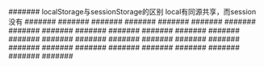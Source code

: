 #######
localStorage与sessionStorage的区别
local有同源共享，而session没有
#######
#######
#######
#######
#######
#######
#######
#######
#######
#######
#######
#######
#######
#######
#######
#######
#######
#######
#######
#######
#######
#######
#######
#######
#######
#######
#######
#######
#######
#######
